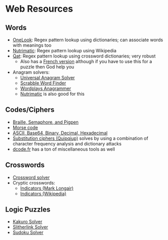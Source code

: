 # Web Resources
## Words
* [OneLook](https://www.onelook.com/): Regex pattern lookup using dictionaries; can associate words with meanings too
* [Nutrimatic](https://nutrimatic.org/): Regex pattern lookup using Wikipedia
* [Qat](https://www.quinapalus.com/cgi-bin/qat): Regex pattern lookup using crossword dictionaries; very robust
	* Also has a [French version](https://www.quinapalus.com/cgi-bin/qat-fr) although if you have to use this for a puzzle then God help you
* Anagram solvers:
	* [Universal Anagram Solver](https://anagram-solver.net/)
	* [Scrabble Word Finder](http://scrabble.merriam.com/)
	* [Wordplays Anagrammer](https://www.wordplays.com/anagrammer)
	* [Nutrimatic](https://nutrimatic.org/) is also good for this
	
## Codes/Ciphers
* [Braille, Semaphore, and Pigpen](http://www.mit.edu/~mstang/puzzletools.html)
* [Morse code](https://www.dcode.fr/morse-code)
* [ASCII, Base64, Binary, Decimal, Hexadecimal](https://www.rapidtables.com/convert/number/ascii-hex-bin-dec-converter.html)
* [Substitution ciphers (Quipqiup)](https://quipqiup.com/) solves by using a combination of character frequency analysis and dictionary attacks
* [dcode.fr](https://www.dcode.fr/tools-list#cryptography) has a ton of miscellaneous tools as well

## Crosswords
* [Crossword solver](https://www.wordplays.com/crossword-solver/)
* Cryptic crosswords:
	* [Indicators (Mark Longair)](https://sphinx.mythic-beasts.com/~mark/random/indicators/)
	* [Indicators (Wikipedia)](https://en.wikipedia.org/wiki/Crossword_abbreviations)

## Logic Puzzles
* [Kakuro Solver](https://www.dcode.fr/kakuro-solver)
* [Slitherlink Solver](http://www.dougandjean.com/slither/index.html#next)
* [Sudoku Solver](https://anysudokusolver.com/)